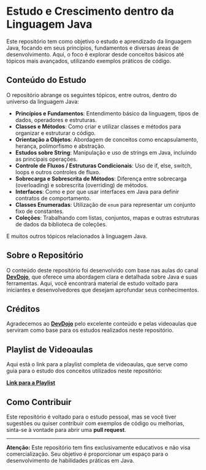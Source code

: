 # Estudo e Crescimento dentro da Linguagem Java

Este repositório tem como objetivo o estudo e aprendizado da linguagem Java, focando em seus princípios, fundamentos e diversas áreas de desenvolvimento. Aqui, o foco é explorar desde conceitos básicos até tópicos mais avançados, utilizando exemplos práticos de código.

## Conteúdo do Estudo

O repositório abrange os seguintes tópicos, entre outros, dentro do universo da linguagem Java:

- **Princípios e Fundamentos**: Entendimento básico da linguagem, tipos de dados, operadores e estruturas.
- **Classes e Métodos**: Como criar e utilizar classes e métodos para organizar e estruturar o código.
- **Orientação a Objetos**: Abordagem de conceitos como encapsulamento, herança, polimorfismo e abstração.
- **Estudos sobre String**: Manipulação e uso de strings em Java, incluindo as principais operações.
- **Controle de Fluxos / Estruturas Condicionais**: Uso de if, else, switch, loops e outros controles de fluxo.
- **Sobrecarga e Sobrescrita de Métodos**: Diferença entre sobrecarga (overloading) e sobrescrita (overriding) de métodos.
- **Interfaces**: Como e por que usar interfaces em Java para definir contratos de comportamento.
- **Classes Enumeradas**: Utilização de `enum` para representar um conjunto fixo de constantes.
- **Coleções**: Trabalhando com listas, conjuntos, mapas e outras estruturas de dados da biblioteca de coleções.

E muitos outros tópicos relacionados à linguagem Java.

## Sobre o Repositório

O conteúdo deste repositório foi desenvolvido com base nas aulas do canal **[DevDojo]((https://www.youtube.com/@DevDojoBrasil))**, que oferece uma abordagem clara e detalhada sobre Java e suas ferramentas. Aqui, você encontrará material de estudo voltado para iniciantes e desenvolvedores que desejam aprofundar seus conhecimentos.

## Créditos

Agradecemos ao **[DevDojo](https://www.youtube.com/c/DevDojo)** pelo excelente conteúdo e pelas videoaulas que serviram como base para os estudos realizados neste repositório.

## Playlist de Videoaulas

Aqui está o link para a playlist completa de videoaulas, que serve como guia para o estudo dos conceitos utilizados neste repositório:

[**Link para a Playlist**](https://www.youtube.com/playlist?list=PL62G310vn6nFIsOCC0H-C2infYgwm8SWW)

## Como Contribuir

Este repositório é voltado para o estudo pessoal, mas se você tiver sugestões ou quiser contribuir com exemplos de código ou melhorias, sinta-se à vontade para abrir uma **pull request**.

---

**Atenção:** Este repositório tem fins exclusivamente educativos e não visa comercialização. Seu objetivo é proporcionar um espaço para o desenvolvimento de habilidades práticas em Java.

